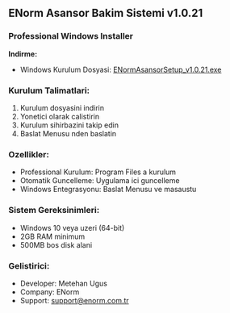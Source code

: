 ﻿## ENorm Asansor Bakim Sistemi v1.0.21

### Professional Windows Installer

**Indirme:**
- Windows Kurulum Dosyasi: [ENormAsansorSetup_v1.0.21.exe](https://github.com/metehan-ugus/ENorm-Release/releases/latest/download/ENormAsansorSetup_v1.0.21.exe)

### Kurulum Talimatlari:
1. Kurulum dosyasini indirin
2. Yonetici olarak calistirin
3. Kurulum sihirbazini takip edin
4. Baslat Menusu nden baslatin

### Ozellikler:
- Professional Kurulum: Program Files a kurulum
- Otomatik Guncelleme: Uygulama ici guncelleme
- Windows Entegrasyonu: Baslat Menusu ve masaustu

### Sistem Gereksinimleri:
- Windows 10 veya uzeri (64-bit)
- 2GB RAM minimum
- 500MB bos disk alani

### Gelistirici:
- Developer: Metehan Ugus
- Company: ENorm
- Support: support@enorm.com.tr

